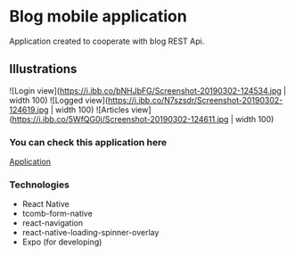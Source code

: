 # Blog mobile application

Application created to cooperate with blog REST Api.

## Illustrations
![Login view](https://i.ibb.co/bNHJbFG/Screenshot-20190302-124534.jpg | width 100)
![Logged view](https://i.ibb.co/N7szsdr/Screenshot-20190302-124619.jpg | width 100)
![Articles view](https://i.ibb.co/5WfQG0j/Screenshot-20190302-124611.jpg | width 100)

### You can check this application here
[Application](https://expo.io/@michal-mietus/Blog)

### Technologies
- React Native
- tcomb-form-native
- react-navigation
- react-native-loading-spinner-overlay
- Expo (for developing)
